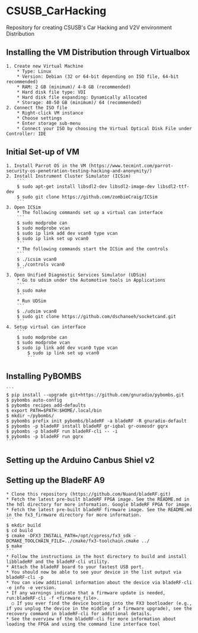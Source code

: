 # CSUSB_CarHacking
Repository for creating CSUSB's Car Hacking and V2V environment Distribution

## Installing the VM Distribution through Virtualbox
	1. Create new Virtual Machine
		* Type: Linux
		* Version: Debian (32 or 64-bit depending on ISO file, 64-bit recommended)
		* RAM: 2 GB (minimum)/ 4-8 GB (recommended)
		* Hard disk file type: VDI
		* Hard disk file expanding: Dynamically allocated
		* Storage: 40-50 GB (minimum)/ 64 (recommended)
	2. Connect the ISO file
		* Right-click VM instance
		* Choose settings
		* Enter storage sub-menu
		* Connect your ISO by choosing the Virtual Optical Disk File under Controller: IDE

## Initial Set-up of VM
	1. Install Parrot OS in the VM (https://www.tecmint.com/parrot-security-os-penetration-testing-hacking-and-anonymity/)
	2. Install Instrument Cluster Simulator (ICSim)
		```
		$ sudo apt-get install libsdl2-dev libsdl2-image-dev libsdl2-ttf-dev
		$ sudo git clone https://github.com/zombieCraig/ICSim
		```
	3. Open ICSim
		* The following commands set up a virtual can interface
		```
		$ sudo modprobe can
 		$ sudo modprobe vcan
 		$ sudo ip link add dev vcan0 type vcan
		$ sudo ip link set up vcan0
		```
		* The following commands start the ICSim and the controls
		```
		$ ./icsim vcan0
		$ ./controls vcan0
		```
	3. Open Unified Diagnostic Services Simulator (UDSim)
		* Go to udsim under the Automotive tools in Applications
		```
		$ sudo make 
		```
		* Run UDSim
		```
		$ ./udsim vcan0
		$ sudo git clone https://github.com/dschanoeh/socketcand.git
		```
	4. Setup virtual can interface
		```
		$ sudo modprobe can
		$ sudo modprobe vcan
		$ sudo ip link add dev vcan0 type vcan
    		$ sudo ip link set up vcan0
    		```
    
## Installing PyBOMBS
	```
	$ pip install --upgrade git+https://github.com/gnuradio/pybombs.git
	$ pybombs auto-config
	$ pybombs recipes add-defaults
	$ export PATH=$PATH:$HOME/.local/bin
	$ mkdir ~/pybombs/
	$ pybombs prefix init pybombs/bladeRF -a bladeRF -R gnuradio-default
	$ pybombs -p bladeRF install bladeRF gr-iqbal gr-osmosdr gqrx
	$ pybombs -p bladeRF run bladeRF-cli -- -i
	$ pybombs -p bladeRF run gqrx
	```

## Setting up the Arduino Canbus Shiel v2

## Setting up the BladeRF A9
    * Clone this repository (https://github.com/Nuand/bladeRF.git)
    * Fetch the latest pre-built bladeRF FPGA image. See the README.md in the hdl directory for more information. Google bladeRF FPGA for image.
    * Fetch the latest pre-built bladeRF firmware image. See the README.md in the fx3_firmware directory for more information.
    ```
    $ mkdir build
    $ cd build
    $ cmake -DFX3_INSTALL_PATH=/opt/cypress/fx3_sdk -DCMAKE_TOOLCHAIN_FILE=../cmake/fx3-toolchain.cmake ../
    $ make
    ```
    * Follow the instructions in the host directory to build and install libbladeRF and the bladeRF-cli utility.
    * Attach the bladeRF board to your fastest USB port.
    * You should now be able to see your device in the list output via bladeRF-cli -p
    * You can view additional information about the device via bladeRF-cli -e info -e version.
    * If any warnings indicate that a firmware update is needed, run:bladeRF-cli -f <firmware_file>.
      ○	If you ever find the device booting into the FX3 bootloader (e.g., if you unplug the device in the middle of a firmware upgrade), see the recovery command in bladeRF-cli for additional details.
    * See the overview of the bladeRF-cli for more information about loading the FPGA and using the command line interface tool
